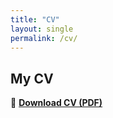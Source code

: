 ```yaml
---
title: "CV"
layout: single
permalink: /cv/
---
```


## My CV

📄 **[Download CV (PDF)](../files/Zahra_Khanalizadeh_CV.pdf)**
